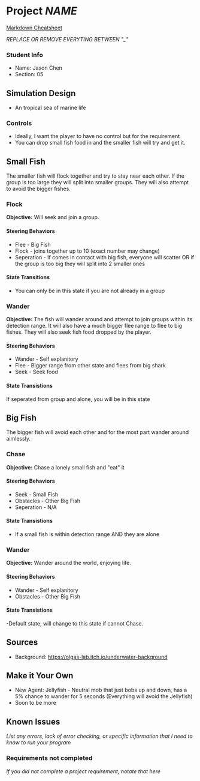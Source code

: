 # Project _NAME_

[Markdown Cheatsheet](https://github.com/adam-p/markdown-here/wiki/Markdown-Here-Cheatsheet)

_REPLACE OR REMOVE EVERYTING BETWEEN "\_"_

### Student Info

-   Name: Jason Chen
-   Section: 05

## Simulation Design

- An tropical sea of marine life

### Controls

-   Ideally, I want the player to have no control but for the requirement
-   You can drop small fish food in and the smaller fish will try and get it.

## Small Fish

The smaller fish will flock together and try to stay near each other. If the group is too large they will split into smaller groups. They will also attempt to avoid the bigger fishes.

### Flock

**Objective:** Will seek and join a group.

#### Steering Behaviors

- Flee - Big Fish
- Flock - joins together up to 10 (exact number may change)
- Seperation - If comes in contact with big fish, everyone will scatter OR if the group is too big they will split into 2 smaller ones
   
#### State Transitions

- You can only be in this state if you are not already in a group
   
### Wander

**Objective:** The fish will wander around and attempt to join groups within its detection range. It will also have a much bigger flee range to flee to big fishes. They will also seek fish food dropped by the player.

#### Steering Behaviors

- Wander - Self explanitory
- Flee - Bigger range from other state and flees from big shark
- Seek - Seek food
   
#### State Transistions

If seperated from group and alone, you will be in this state

## Big Fish

The bigger fish will avoid each other and for the most part wander around aimlessly.

### Chase

**Objective:** Chase a lonely small fish and "eat" it

#### Steering Behaviors

- Seek - Small Fish
- Obstacles - Other Big Fish
- Seperation - N/A
   
#### State Transistions

- If a small fish is within detection range AND they are alone
   
### Wander

**Objective:** Wander around the world, enjoying life.

#### Steering Behaviors

- Wander - Self explanitory
- Obstacles - Other Big Fish
   
#### State Transistions

-Default state, will change to this state if cannot Chase.

## Sources

-   Background: https://olgas-lab.itch.io/underwater-background

## Make it Your Own

- New Agent: Jellyfish - Neutral mob that just bobs up and down, has a 5% chance to wander for 5 seconds (Everything will avoid the Jellyfish)
- Soon to be more

## Known Issues

_List any errors, lack of error checking, or specific information that I need to know to run your program_

### Requirements not completed

_If you did not complete a project requirement, notate that here_

